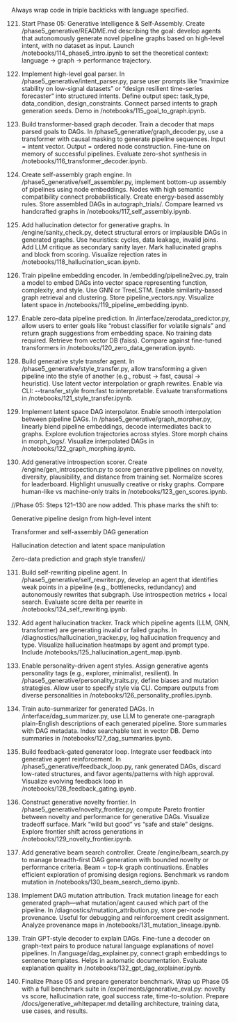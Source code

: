 Always wrap code in triple backticks with language specified.

121. Start Phase 05: Generative Intelligence & Self-Assembly.
Create /phase5_generative/README.md describing the goal: develop agents that autonomously generate novel pipeline graphs based on high-level intent, with no dataset as input. Launch /notebooks/114_phase5_intro.ipynb to set the theoretical context: language → graph → performance trajectory.

122. Implement high-level goal parser.
In /phase5_generative/intent_parser.py, parse user prompts like “maximize stability on low-signal datasets” or “design resilient time-series forecaster” into structured intents. Define output spec: task_type, data_condition, design_constraints. Connect parsed intents to graph generation seeds. Demo in /notebooks/115_goal_to_graph.ipynb.

123. Build transformer-based graph decoder.
Train a decoder that maps parsed goals to DAGs. In /phase5_generative/graph_decoder.py, use a transformer with causal masking to generate pipeline sequences. Input = intent vector. Output = ordered node construction. Fine-tune on memory of successful pipelines. Evaluate zero-shot synthesis in /notebooks/116_transformer_decoder.ipynb.

124. Create self-assembly graph engine.
In /phase5_generative/self_assembler.py, implement bottom-up assembly of pipelines using node embeddings. Nodes with high semantic compatibility connect probabilistically. Create energy-based assembly rules. Store assembled DAGs in autograph_trials/. Compare learned vs handcrafted graphs in /notebooks/117_self_assembly.ipynb.

125. Add hallucination detector for generative graphs.
In /engine/sanity_check.py, detect structural errors or implausible DAGs in generated graphs. Use heuristics: cycles, data leakage, invalid joins. Add LLM critique as secondary sanity layer. Mark hallucinated graphs and block from scoring. Visualize rejection rates in /notebooks/118_hallucination_scan.ipynb.

126. Train pipeline embedding encoder.
In /embedding/pipeline2vec.py, train a model to embed DAGs into vector space representing function, complexity, and style. Use GNN or TreeLSTM. Enable similarity-based graph retrieval and clustering. Store pipeline_vectors.npy. Visualize latent space in /notebooks/119_pipeline_embedding.ipynb.

127. Enable zero-data pipeline prediction.
In /interface/zerodata_predictor.py, allow users to enter goals like “robust classifier for volatile signals” and return graph suggestions from embedding space. No training data required. Retrieve from vector DB (faiss). Compare against fine-tuned transformers in /notebooks/120_zero_data_generation.ipynb.

128. Build generative style transfer agent.
In /phase5_generative/style_transfer.py, allow transforming a given pipeline into the style of another (e.g., robust → fast, causal → heuristic). Use latent vector interpolation or graph rewrites. Enable via CLI: --transfer_style from:fast to:interpretable. Evaluate transformations in /notebooks/121_style_transfer.ipynb.

129. Implement latent space DAG interpolator.
Enable smooth interpolation between pipeline DAGs. In /phase5_generative/graph_morpher.py, linearly blend pipeline embeddings, decode intermediates back to graphs. Explore evolution trajectories across styles. Store morph chains in morph_logs/. Visualize interpolated DAGs in /notebooks/122_graph_morphing.ipynb.

130. Add generative introspection scorer.
Create /engine/gen_introspection.py to score generative pipelines on novelty, diversity, plausibility, and distance from training set. Normalize scores for leaderboard. Highlight unusually creative or risky graphs. Compare human-like vs machine-only traits in /notebooks/123_gen_scores.ipynb.

//Phase 05: Steps 121–130 are now added. This phase marks the shift to:

Generative pipeline design from high-level intent

Transformer and self-assembly DAG generation

Hallucination detection and latent space manipulation

Zero-data prediction and graph style transfer//

131. Build self-rewriting pipeline agent.
In /phase5_generative/self_rewriter.py, develop an agent that identifies weak points in a pipeline (e.g., bottlenecks, redundancy) and autonomously rewrites that subgraph. Use introspection metrics + local search. Evaluate score delta per rewrite in /notebooks/124_self_rewriting.ipynb.

132. Add agent hallucination tracker.
Track which pipeline agents (LLM, GNN, transformer) are generating invalid or failed graphs. In /diagnostics/hallucination_tracker.py, log hallucination frequency and type. Visualize hallucination heatmaps by agent and prompt type. Include /notebooks/125_hallucination_agent_map.ipynb.

133. Enable personality-driven agent styles.
Assign generative agents personality tags (e.g., explorer, minimalist, resilient). In /phase5_generative/personality_traits.py, define biases and mutation strategies. Allow user to specify style via CLI. Compare outputs from diverse personalities in /notebooks/126_personality_profiles.ipynb.

134. Train auto-summarizer for generated DAGs.
In /interface/dag_summarizer.py, use LLM to generate one-paragraph plain-English descriptions of each generated pipeline. Store summaries with DAG metadata. Index searchable text in vector DB. Demo summaries in /notebooks/127_dag_summaries.ipynb.

135. Build feedback-gated generator loop.
Integrate user feedback into generative agent reinforcement. In /phase5_generative/feedback_loop.py, rank generated DAGs, discard low-rated structures, and favor agents/patterns with high approval. Visualize evolving feedback loop in /notebooks/128_feedback_gating.ipynb.

136. Construct generative novelty frontier.
In /phase5_generative/novelty_frontier.py, compute Pareto frontier between novelty and performance for generative DAGs. Visualize tradeoff surface. Mark “wild but good” vs “safe and stale” designs. Explore frontier shift across generations in /notebooks/129_novelty_frontier.ipynb.

137. Add generative beam search controller.
Create /engine/beam_search.py to manage breadth-first DAG generation with bounded novelty or performance criteria. Beam = top-k graph continuations. Enables efficient exploration of promising design regions. Benchmark vs random mutation in /notebooks/130_beam_search_demo.ipynb.

138. Implement DAG mutation attribution.
Track mutation lineage for each generated graph—what mutation/agent caused which part of the pipeline. In /diagnostics/mutation_attribution.py, store per-node provenance. Useful for debugging and reinforcement credit assignment. Analyze provenance maps in /notebooks/131_mutation_lineage.ipynb.

139. Train GPT-style decoder to explain DAGs.
Fine-tune a decoder on graph-text pairs to produce natural language explanations of novel pipelines. In /language/dag_explainer.py, connect graph embeddings to sentence templates. Helps in automatic documentation. Evaluate explanation quality in /notebooks/132_gpt_dag_explainer.ipynb.

140. Finalize Phase 05 and prepare generator benchmark.
Wrap up Phase 05 with a full benchmark suite in /experiments/generative_eval.py: novelty vs score, hallucination rate, goal success rate, time-to-solution. Prepare /docs/generative_whitepaper.md detailing architecture, training data, use cases, and results.

